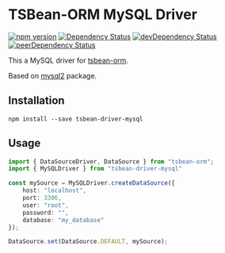 # TSBean-ORM MySQL Driver

[![npm version](https://badge.fury.io/js/tsbean-driver-mysql.svg)](https://badge.fury.io/js/tsbean-driver-mysql)
[![Dependency Status](https://david-dm.org/AgustinSRG/tsbean-driver-mysql.svg)](https://david-dm.org/AgustinSRG/tsbean-driver-mysql)
[![devDependency Status](https://david-dm.org/AgustinSRG/tsbean-driver-mysql/dev-status.svg)](https://david-dm.org/AgustinSRG/tsbean-driver-mysql?type=dev)
[![peerDependency Status](https://david-dm.org/AgustinSRG/tsbean-driver-mysql/peer-status.svg)](https://david-dm.org/AgustinSRG/tsbean-driver-mysql?type=peer)

This a MySQL driver for [tsbean-orm](https://github.com/AgustinSRG/tsbean-orm).

Based on [mysql2](https://www.npmjs.com/package/mysql2) package.

## Installation

```
npm install --save tsbean-driver-mysql
```

## Usage

```ts
import { DataSourceDriver, DataSource } from "tsbean-orm";
import { MySQLDriver } from "tsbean-driver-mysql"

const mySource = MySQLDriver.createDataSource({
    host: "localhost",
    port: 3306,
    user: "root",
    password: "",
    database: "my_database"
});

DataSource.set(DataSource.DEFAULT, mySource);
```
